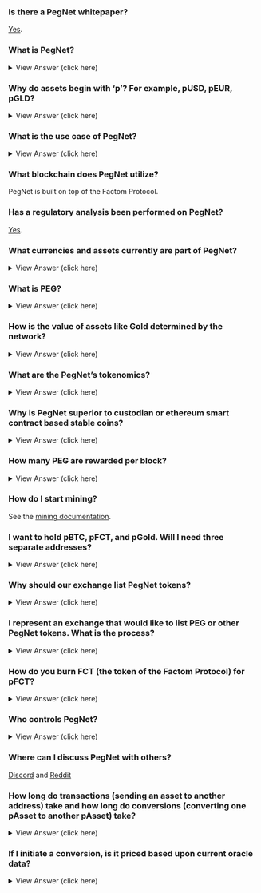 ### Is there a PegNet whitepaper?

[Yes](https://pegnet.org/docs/whitepaper.html).

### What is PegNet?

<details><summary>View Answer (click here)</summary>
<p>

PegNet is a decentralized, non-custodial network of tokens pegged (stabilized) to different currencies and assets that allows for trading and conversion of value without the need for counterparties. It is a fully auditable, open-source stable coin network using the competition of PoW and external oracles to converge on the prices of currencies and assets.

</p>
</details>

### Why do assets begin with ‘p’? For example, pUSD, pEUR, pGLD?

<details><summary>View Answer (click here)</summary>
<p>

The PegNet is launching with 32 assets including 16 major currencies, 4 metals, and 12 cryptocurrencies. Each of these assets stands alone as a cryptocurrency token in the market and are designated with a leading ‘p’. For example: pUSD is pegged to the US Dollar

</p>
</details>

### What is the use case of PegNet?

<details><summary>View Answer (click here)</summary>
<p>

The use cases for pegged assets include payments, payment services, and store of value.

Payments in the broader market require a cryptocurrency denominated in real-world currencies like the US dollar, the Euro, Yen, Yuan, etc. The PegNet supports pegged tokens that represent currencies, metals, and other cryptocurrencies (each pegged asset acts as an independent cryptocurrency, but are members of the PegNet assets).

Payment services include the conversion of the PegNet asset used in payment to the PegNet asset required by the merchant. This allows the customer to pay in pEUR, pGLD, or pBTC, and the merchant can convert the payment to pUSD without a currency exchanger or any other 3rd party.

Traditionally, managing value is difficult and requires attention to the market. The PegNet allows value to be managed against a range of 32 or more assets without involving 2nd or 3rd parties.

The nature of PegNet and its lack of counterparty opens up new implementations for the cryptocurrency industry such as simplified smart contract settlement and novel DEX liquidity mechanisms.

</p>
</details>

### What blockchain does PegNet utilize?

PegNet is built on top of the Factom Protocol.

### Has a regulatory analysis been performed on PegNet?

[Yes](https://docs.google.com/document/d/1es1_VNGOHhwC_aqoSq_G3bf9LvovRvhGc9XaC8rEu6c/edit?usp=sharing).

### What currencies and assets currently are part of PegNet?

<details><summary>View Answer (click here)</summary>
<p>

The current proposed set includes:

| Currencies       | Precious Metals | Cryptocurrencies       |
| ---------------- | --------------- | ---------------------- |
| US Dollar        | Gold            | PEG (The PegNet Token) |
| Euro             | Silver          | Bitcoin                |
| Japanese Yen     |                 | Ethereum               |
| British Pound    |                 | Dash                   |
| Canadian Dollar  |                 | Bitcoin Cash           |
| Swiss Franc      |                 | Binance Coin           |
| Indian Rupee     |                 | Stellar                |
| Singapore Dollar |                 | Cardano                |
| Chinese Yuan     |                 | Monero                 |
| Hong Kong Dollar |                 | Zcash                  |
| Tiawanese Dollar |                 | Decred                 |
| Korean Won       |                 | Litecoin               |
| Mexican Peso     |                 | Ravencoin              |
| Brazillian Peso  |                 | Factom                 |
| Phillipine Peso  |                 |                        |
|                  |                 |                        |

</p>
</details>

### What is PEG?

<details><summary>View Answer (click here)</summary>
<p>

Peg Network Token (PEG) is the PegNet token that summarizes the value of the set of pegged tokens in the market. The market value of all the pegged assets, divided by the number of existing PEG is used to set the value of PEG prior to exchanges establishing a market price. PEG can be converted into any pegged asset and any pegged asset can be converted into PEG. For example, if the value of one PEG is \$2.00 you could convert it into two pUSD.

Conversion involves burning the asset you are contributing and issuing the asset that you want. This is done in the context of the prices in USD for the assets involved, as determined by the market price.

</p>
</details>

### How is the value of assets like Gold determined by the network?

<details><summary>View Answer (click here)</summary>
<p>

External oracles are used. In fact, that data is what the miners “mine”. Anyone that wants to mine prices for the PegNet can use their computers to mine price data. This price data collected into an Oracle Price Record (OPR). The OPRs are sorted by Proof of Work (PoW) and the highest 50 are then evaluated for agreement. The record that most agrees with the rest of the 50 records provides the prices for the current block. The top 10 OPRs in most agreement all receive rewards.

</p>
</details>

### What are the PegNet’s tokenomics?

<details><summary>View Answer (click here)</summary>
<p>

Outside of exchange listings, the two onramps into the PegNet are mining PEG and burning FCT (the token of the Factom Protocol) for pFCT. PEG (Peg Network Token) is the PegNet token that summarizes the value of the set of pegged tokens in the market. The market value of all the pegged assets divided by the number of existing PEG is used to set the value of PEG until exchanges set its value. PEG can be burned into any pegged asset. For example, if the value of one PEG is \$2.00 you could burn it into two pUSD (the pegged token for US Dollars). Burning that PEG would reduce the supply of PEG and increase the total value of pegged assets thus increasing the value of remaining PEG. If you burn 100 FCT it creates 100 pFCT. You may then convert the 100 pFCT to pUSD or pBTC or any other asset at the oracle defined market price. When you convert to a new token, the old token is burned (destroyed). Any pegged token may also be burned into PEG.

</p>
</details>

### Why is PegNet superior to custodian or ethereum smart contract based stable coins?

<details><summary>View Answer (click here)</summary>
<p>

Reserve based assets do not support the conversion between assets. The user is restricted to the liquidity of the reserve assets held on an exchange. The same is true for Ethereum smart contract based stable coins. Further, reserve based coins are not decentralized, and their viability is defined by the banks and institutions that hold their reserves.

Smart contract based stable coins are decentralized to a great degree but involve leverage contracts that achieve stability through liquidation when the market pressure is forcing asset prices down. Further, smart contract coins are very complicated and it is hard to understand their implementation.

The PegNet only provides conversions between pegged assets. This is something neither reserve tokens or smart contract tokens can do, provides for payments and payment services, is decentralized, and works in bull and bear markets.

How is price stability maintained on exchanges?  
Via arbitrage. For example, on an exchange, if pUSD dropped to $0.95, then it could be purchased at the discount (thus raising the price) while simultaneously burning pUSD at the $1.00 set by the external oracle within PegNet. With arbitrage, the profits can be left in any asset on the exchanges, such as USD, BTC, or any other asset.

</p>
</details>

### How many PEG are rewarded per block?

<details><summary>View Answer (click here)</summary>
<p>

5,000 PEG to 10 different miners. The best miner receives 800, second receives 600, and the other eight receive 450. Block times are 10 minutes (the block time of the Factom Protocol which PegNet is built on top of). The reward per block is not reduced over time.

</p>
</details>

### How do I start mining?

See the [mining documentation](./Mining).

### I want to hold pBTC, pFCT, and pGold. Will I need three separate addresses?

<details><summary>View Answer (click here)</summary>
<p>

All PegNet assets are based on Factoid addresses. The same Factoid Address holds the ability to sign Factoid transactions, pBTC, pFCT, and pGold transactions. So the Factoid address can be considered the root address that can none the less hold many other balances.

</p>
</details>

### Why should our exchange list PegNet tokens?

<details><summary>View Answer (click here)</summary>
<p>

PegNet is a mined token system, so miners do need a place to sell their tokens. Further, PegNet is fueled by arbitrage, which generates trades and liquidity. Because of the arbitrage, Exchanges will make more in transaction fees than with other, more difficult to arbitrage tokens and coins. Because of the flexibility of conversion in the PegNet, some exchanges will eventually support on-exchange conversions, adding to liquidity, arbitrage. Such flexibility will encourage merchant and user integration with exchanges.

</p>
</details>

### I represent an exchange that would like to list PEG or other PegNet tokens. What is the process?

<details><summary>View Answer (click here)</summary>
<p>

PegNet is not controlled by anyone and cannot pay a listing fee. If you need technical assistance implementing PegNet tokens on your exchange, please ask for help on our [Discord](https://discord.gg/V6T7mCW).

</p>
</details>

### How do you burn FCT (the token of the Factom Protocol) for pFCT?

<details><summary>View Answer (click here)</summary>
<p>

You will be able to burn FCT to pFCT by using a special command in the PegNet command-line interpreter (pncli). 100 FCT will be converted into 100 pFCT.

</p>
</details>

### Who controls PegNet?

<details><summary>View Answer (click here)</summary>
<p>

Nobody controls PegNet. It is a decentralized system built on top of the Factom Protocol. Anyone can contribute to the Core code and run a miner.

</p>
</details>

### Where can I discuss PegNet with others?

[Discord](https://discord.gg/V6T7mCW) and [Reddit](https://www.reddit.com/r/PegNet/)

### How long do transactions (sending an asset to another address) take and how long do conversions (converting one pAsset to another pAsset) take?

<details><summary>View Answer (click here)</summary>
<p>

Transactions take a maximum of 10 minutes on the network.  Conversions take at least 10 minutes but not more than 20 minutes.

</p>
</details>

### If I initiate a conversion, is it priced based upon current oracle data?

<details><summary>View Answer (click here)</summary>
<p>

No.  Once you initiate a conversion, the system waits until the next block and uses that price data.  That's why conversions take at least 10 minutes but not more than 20.  This avoids people taking advantage of old pricing data.

</p>
</details>
